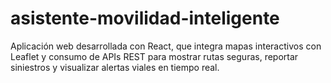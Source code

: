 # asistente-movilidad-inteligente
Aplicación web desarrollada con React, que integra mapas interactivos con Leaflet y consumo de APIs REST para mostrar rutas seguras, reportar siniestros y visualizar alertas viales en tiempo real.
